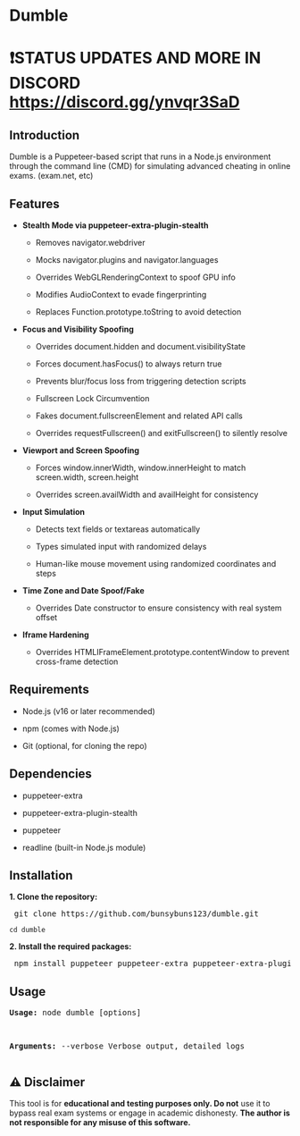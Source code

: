 # Dumble

# ❗STATUS UPDATES AND MORE IN DISCORD https://discord.gg/ynvqr3SaD

## Introduction
Dumble is a Puppeteer-based script that runs in a Node.js environment through the command line (CMD) for simulating advanced cheating in online exams. (exam.net, etc)

## Features

- **Stealth Mode via puppeteer-extra-plugin-stealth**


  - Removes navigator.webdriver

  - Mocks navigator.plugins and navigator.languages

  - Overrides WebGLRenderingContext to spoof GPU info

  - Modifies AudioContext to evade fingerprinting

  - Replaces Function.prototype.toString to avoid detection

- **Focus and Visibility Spoofing**

  - Overrides document.hidden and document.visibilityState

  - Forces document.hasFocus() to always return true

  - Prevents blur/focus loss from triggering detection scripts

  - Fullscreen Lock Circumvention

  - Fakes document.fullscreenElement and related API calls

  - Overrides requestFullscreen() and exitFullscreen() to silently resolve

- **Viewport and Screen Spoofing**

  - Forces window.innerWidth, window.innerHeight to match screen.width, screen.height

  - Overrides screen.availWidth and availHeight for consistency

- **Input Simulation**

  - Detects text fields or textareas automatically

  - Types simulated input with randomized delays

  - Human-like mouse movement using randomized coordinates and steps

- **Time Zone and Date Spoof/Fake**

  - Overrides Date constructor to ensure consistency with real system offset

- **Iframe Hardening**

  - Overrides HTMLIFrameElement.prototype.contentWindow to prevent cross-frame detection


## Requirements

- Node.js (v16 or later recommended)

- npm (comes with Node.js)

- Git (optional, for cloning the repo)


## Dependencies

- puppeteer-extra

- puppeteer-extra-plugin-stealth

- puppeteer

- readline (built-in Node.js module)

## Installation

**1. Clone the repository:**

<pre> git clone https://github.com/bunsybuns123/dumble.git </pre>


``` cd dumble ```


**2. Install the required packages:**

<pre> npm install puppeteer puppeteer-extra puppeteer-extra-plugin-stealth </pre>

## Usage

**<pre>Usage:**
        node dumble [options]

**Arguments:**
        --verbose    Verbose output, detailed logs
</pre>

## ⚠️ Disclaimer

This tool is for **educational and testing purposes only. Do not** use it to bypass real exam systems or engage in academic dishonesty. **The author is not responsible for any misuse of this software.**


